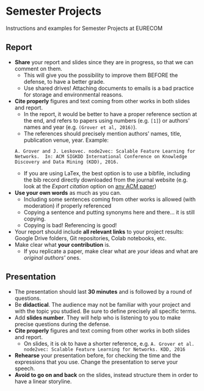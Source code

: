 # Semester Projects
Instructions and examples for Semester Projects at EURECOM

## Report

* **Share** your report and slides since they are in progress, so that we can comment on them.
  * This will give you the possibility to improve them BEFORE the defense, to have a better grade.
  * Use shared drives! Attaching documents to emails is a bad practice for storage and environmental reasons.
* **Cite properly** figures and text coming from other works in both slides and report.
  * In the report, it would be better to have a proper reference section at the end, and refers to papers using numbers (e.g. `[1]`) or authors' names and year (e.g. `(Grover et al, 2016)`).
  * The references should precisely mention authors' names, title, publication venue, year. Example:
  ```
  A. Grover and J. Leskovec. node2vec: Scalable Feature Learning for Networks.  In: ACM SIGKDD International Conference on Knowledge Discovery and Data Mining (KDD), 2016.
  ```
  * If you are using LaTex, the best option is to use a bibfile, including the bib record directly downloaded from the journal website (e.g. look at  the _Export citation_ option on [any ACM paper](https://dl.acm.org/doi/10.1145/2939672.2939754))
* **Use your own words** as much as you can.
  * Including some sentences coming from other works is allowed (with moderation) if properly referenced
  * Copying a sentence and putting synonyms here and there... it is still copying.
  * Copying is bad! Referencing is good!
* Your report should include **all relevant links** to your project results: Google Drive folders, Git repositories, Colab notebooks, etc.
* Make clear what **your contribution** is.
  * If you replicate a paper, make clear what are *your* ideas and what are *original authors'* ones.

## Presentation

* The presentation should last **30 minutes** and is followed by a round of questions.
* Be **didactical**. The audience may not be familiar with your project and with the topic you studied. Be sure to define precisely all specific terms.
* Add **slides number**. They will help who is listening to you to make precise questions during the defense.
* **Cite properly** figures and text coming from other works in both slides and report.
  * On slides, it is ok to have a shorter reference, e.g. `A. Grover et al. node2vec: Scalable Feature Learning for Networks. KDD, 2016`
* **Rehearse** your presentation before, for checking the time and the expressions that you use. Change the presentation to serve your speech.
* **Avoid to go on and back** on the slides, instead structure them in order to have a linear storyline.
